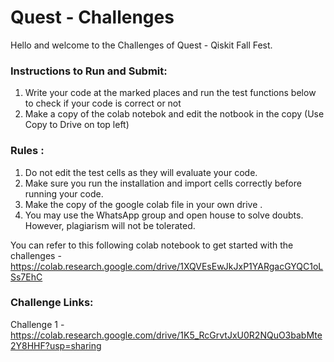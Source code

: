 # Quest - Challenges

Hello and welcome to the Challenges of Quest - Qiskit Fall Fest. 

### Instructions to Run and Submit:
  1. Write your code at the marked places and run the test functions below to check if your code is correct or not
  2. Make a copy of the colab notebok and edit the notbook in the copy (Use Copy to Drive on top left)

### Rules :
  1. Do not edit the test cells as they will evaluate your code.
  2. Make sure you run the installation and import cells correctly before running your code.
  3. Make the copy of the google colab file in your own drive .
  4. You may use the WhatsApp group and open house to solve doubts. However, plagiarism will not be tolerated.

You can refer to this following colab notebook to get started with the challenges - 
https://colab.research.google.com/drive/1XQVEsEwJkJxP1YARgacGYQC1oLSs7EhC

### Challenge Links: 

Challenge 1 - https://colab.research.google.com/drive/1K5_RcGrvtJxU0R2NQuO3babMte2Y8HHF?usp=sharing
